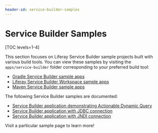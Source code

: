```yaml
---
header-id: service-builder-samples
---
```


# Service Builder Samples

[TOC levels=1-4]

This section focuses on Liferay Service Builder sample projects built with
various build tools. You can view these samples by visiting the
`apps/service-builder` folder corresponding to your preferred build tool:

- [Gradle Service Builder sample apps](https://github.com/liferay/liferay-blade-samples/tree/7.0/gradle/apps/service-builder)
- [Liferay Service Builder Workspace sample apps](https://github.com/liferay/liferay-blade-samples/tree/7.0/liferay-workspace/apps/service-builder)
- [Maven Service Builder sample apps](https://github.com/liferay/liferay-blade-samples/tree/7.0/maven/apps/service-builder)

The following Service Builder samples are documented:

- [Service Builder application demonstrating Actionable Dynamic Query](/docs/7-0/reference/-/knowledge_base/r/service-builder-application-demonstrating-actionable-dynamic-query)
- [Service Builder application with JDBC connection](/docs/7-0/reference/-/knowledge_base/r/service-builder-application-using-external-database-via-jdbc)
- [Service Builder application with JNDI connection](/docs/7-0/reference/-/knowledge_base/r/service-builder-application-using-external-database-via-jndi)

Visit a particular sample page to learn more!
